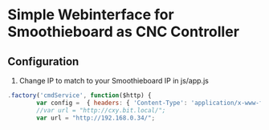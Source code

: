 # Simple Webinterface for Smoothieboard as CNC Controller

## Configuration

1. Change IP to match to your Smoothieboard IP in js/app.js

```javascript
.factory('cmdService', function($http) {
        var config =  { headers: { 'Content-Type': 'application/x-www-form-urlencoded; charset=UTF-8'} };
        //var url = "http://cxy.bit.local/";
        var url = "http://192.168.0.34/";
```

